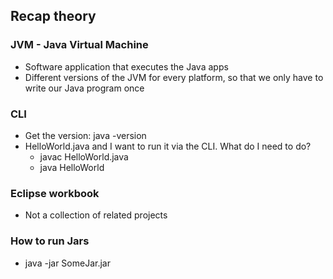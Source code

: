 ## Recap theory

### JVM - Java Virtual Machine

- Software application that executes the Java apps
- Different versions of the JVM for every platform, so that we only have to write our Java program once

### CLI

- Get the version: java -version
- HelloWorld.java and I want to run it via the CLI. What do I need to do?
  - javac HelloWorld.java
  - java HelloWorld

### Eclipse workbook
- Not a collection of related projects

### How to run Jars
- java -jar SomeJar.jar 